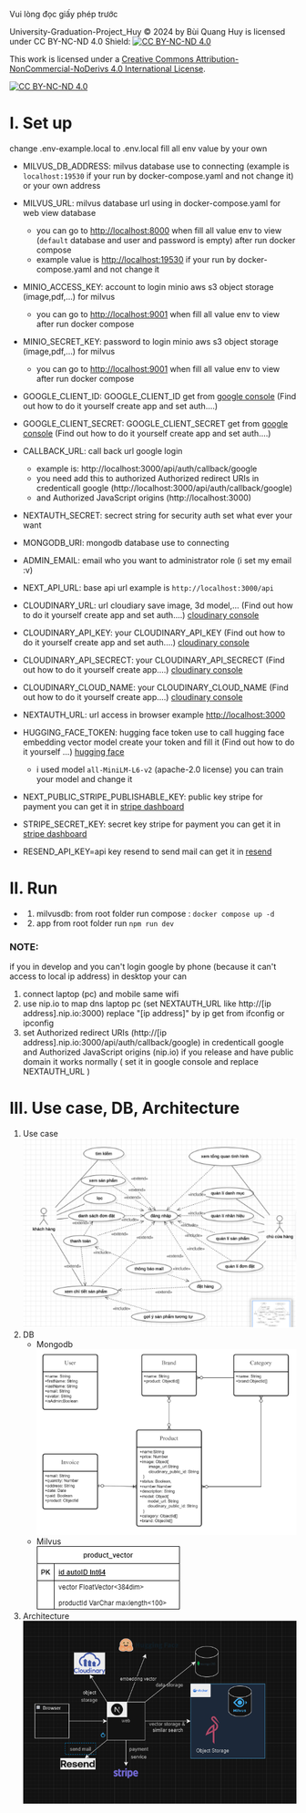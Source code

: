 Vui lòng đọc giấy phép trước

University-Graduation-Project_Huy © 2024 by Bùi Quang Huy is licensed under CC BY-NC-ND 4.0 
Shield: [![CC BY-NC-ND 4.0][cc-by-nc-nd-shield]][cc-by-nc-nd]

This work is licensed under a
[Creative Commons Attribution-NonCommercial-NoDerivs 4.0 International License][cc-by-nc-nd].

[![CC BY-NC-ND 4.0][cc-by-nc-nd-image]][cc-by-nc-nd]

[cc-by-nc-nd]: http://creativecommons.org/licenses/by-nc-nd/4.0/
[cc-by-nc-nd-image]: https://licensebuttons.net/l/by-nc-nd/4.0/88x31.png
[cc-by-nc-nd-shield]: https://img.shields.io/badge/License-CC%20BY--NC--ND%204.0-lightgrey.svg


# I. Set up
change .env-example.local to .env.local fill all env value by your own
* MILVUS_DB_ADDRESS: milvus database use to connecting (example is ```localhost:19530``` if your run by docker-compose.yaml and not change it) or your own address
* MILVUS_URL: milvus database url using in docker-compose.yaml for web view database   
  * you can go to [http://localhost:8000](http://localhost:8000) when fill all value env to view (```default``` database and user and password is empty) after run docker compose
  * example value is [http://localhost:19530](http://localhost:19530) if your run by docker-compose.yaml and not change it
* MINIO_ACCESS_KEY: account to login minio aws s3  object storage (image,pdf,...) for milvus   
  * you can go to [http://localhost:9001](http://localhost:9001) when fill all value env to view after run docker compose

* MINIO_SECRET_KEY: password to login minio aws s3  object storage (image,pdf,...) for milvus 
  * you can go to [http://localhost:9001](http://localhost:9001) when fill all value env to view after run docker compose

* GOOGLE_CLIENT_ID: GOOGLE_CLIENT_ID get from [google console](https://console.cloud.google.com/) (Find out how to do it yourself create app and set auth....)
* GOOGLE_CLIENT_SECRET: GOOGLE_CLIENT_SECRET get from [google console](https://console.cloud.google.com/) (Find out how to do it yourself create app and set auth....)
* CALLBACK_URL: call back url google login 
  * example is: http://localhost:3000/api/auth/callback/google
  * you need add this to authorized Authorized redirect URIs in credenticall google (http://localhost:3000/api/auth/callback/google)
  * and Authorized JavaScript origins (http://localhost:3000)
* NEXTAUTH_SECRET: secrect string for security auth set what ever your want
* MONGODB_URI:  mongodb database use to connecting
* ADMIN_EMAIL: email who you want to administrator role (i set my email :v)
* NEXT_API_URL: base api url example is ```http://localhost:3000/api```
* CLOUDINARY_URL: url cloudiary save image, 3d model,... (Find out how to do it yourself create app and set auth....) [cloudinary console](https://console.cloudinary.com/) 
* CLOUDINARY_API_KEY: your CLOUDINARY_API_KEY (Find out how to do it yourself create app and set auth....) [cloudinary console](https://console.cloudinary.com/) 
* CLOUDINARY_API_SECRECT: your CLOUDINARY_API_SECRECT (Find out how to do it yourself create app....) [cloudinary console](https://console.cloudinary.com/) 
* CLOUDINARY_CLOUD_NAME: your CLOUDINARY_CLOUD_NAME (Find out how to do it yourself create app....) [cloudinary console](https://console.cloudinary.com/) 
  
* NEXTAUTH_URL: url access in browser example [http://localhost:3000](http://localhost:3000)

* HUGGING_FACE_TOKEN: hugging face token use to call hugging face embedding vector model create your token and fill it (Find out how to do it yourself ...) [hugging face](https://huggingface.co/settings/tokens)
  * i used model ```all-MiniLM-L6-v2``` (apache-2.0 license) you can train your model and change it 

* NEXT_PUBLIC_STRIPE_PUBLISHABLE_KEY: public key stripe for payment you can get it in [stripe dashboard](https://dashboard.stripe.com/)
* STRIPE_SECRET_KEY: secret key stripe for payment you can get it in [stripe dashboard](https://dashboard.stripe.com/)
  
* RESEND_API_KEY=api key resend to send mail can get it in [resend](https://resend.com/api-keys)
# II. Run
* 1. milvusdb: from root folder run compose : ```docker compose up -d```
* 2. app from root folder run ```npm run dev```
  
### NOTE:
if you in develop and you can't login google by phone (because it can't access to local ip address) in desktop your can
  1. connect laptop (pc) and mobile same wifi 
  2. use nip.io to map dns laptop pc (set NEXTAUTH_URL like http://[ip address].nip.io:3000) replace "[ip address]" by ip get from ifconfig or ipconfig 
  3. set Authorized redirect URIs (http://[ip address].nip.io:3000/api/auth/callback/google) in credenticall google and Authorized JavaScript origins (nip.io)
if you release and have public domain it works normally ( set it in google console  and replace NEXTAUTH_URL )


# III. Use case, DB, Architecture
1. Use case  
  ![use case](./docs/UseCase.png)
2. DB  
   * Mongodb  
    ![Mongodb](./docs/MongoDb.png)
   * Milvus  
    ![Milvus](./docs/MilvusDb.png)
3. Architecture  
  ![Architecture](./docs/Architecture.png)
